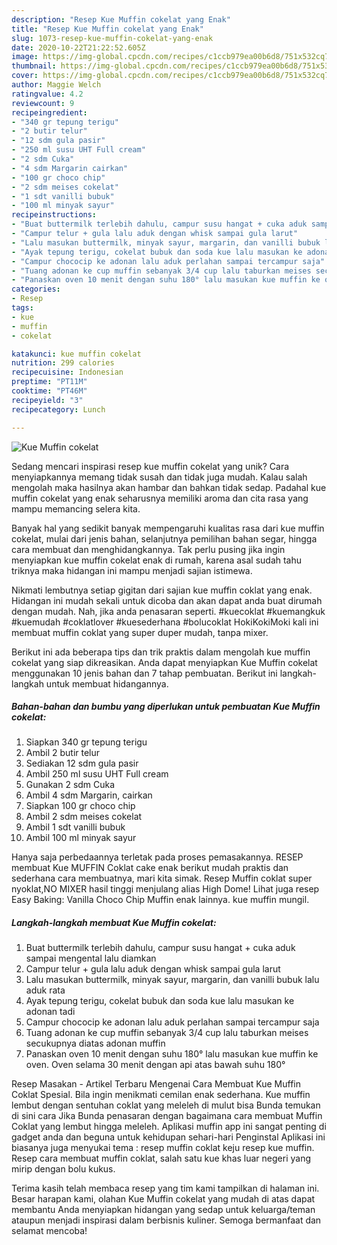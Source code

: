 ```yaml
---
description: "Resep Kue Muffin cokelat yang Enak"
title: "Resep Kue Muffin cokelat yang Enak"
slug: 1073-resep-kue-muffin-cokelat-yang-enak
date: 2020-10-22T21:22:52.605Z
image: https://img-global.cpcdn.com/recipes/c1ccb979ea00b6d8/751x532cq70/kue-muffin-cokelat-foto-resep-utama.jpg
thumbnail: https://img-global.cpcdn.com/recipes/c1ccb979ea00b6d8/751x532cq70/kue-muffin-cokelat-foto-resep-utama.jpg
cover: https://img-global.cpcdn.com/recipes/c1ccb979ea00b6d8/751x532cq70/kue-muffin-cokelat-foto-resep-utama.jpg
author: Maggie Welch
ratingvalue: 4.2
reviewcount: 9
recipeingredient:
- "340 gr tepung terigu"
- "2 butir telur"
- "12 sdm gula pasir"
- "250 ml susu UHT Full cream"
- "2 sdm Cuka"
- "4 sdm Margarin cairkan"
- "100 gr choco chip"
- "2 sdm meises cokelat"
- "1 sdt vanilli bubuk"
- "100 ml minyak sayur"
recipeinstructions:
- "Buat buttermilk terlebih dahulu, campur susu hangat + cuka aduk sampai mengental lalu diamkan"
- "Campur telur + gula lalu aduk dengan whisk sampai gula larut"
- "Lalu masukan buttermilk, minyak sayur, margarin, dan vanilli bubuk lalu aduk rata"
- "Ayak tepung terigu, cokelat bubuk dan soda kue lalu masukan ke adonan tadi"
- "Campur chococip ke adonan lalu aduk perlahan sampai tercampur saja"
- "Tuang adonan ke cup muffin sebanyak 3/4 cup lalu taburkan meises secukupnya diatas adonan muffin"
- "Panaskan oven 10 menit dengan suhu 180° lalu masukan kue muffin ke oven. Oven selama 30 menit dengan api atas bawah suhu 180°"
categories:
- Resep
tags:
- kue
- muffin
- cokelat

katakunci: kue muffin cokelat 
nutrition: 299 calories
recipecuisine: Indonesian
preptime: "PT11M"
cooktime: "PT46M"
recipeyield: "3"
recipecategory: Lunch

---
```



![Kue Muffin cokelat](https://img-global.cpcdn.com/recipes/c1ccb979ea00b6d8/751x532cq70/kue-muffin-cokelat-foto-resep-utama.jpg)

Sedang mencari inspirasi resep kue muffin cokelat yang unik? Cara menyiapkannya memang tidak susah dan tidak juga mudah. Kalau salah mengolah maka hasilnya akan hambar dan bahkan tidak sedap. Padahal kue muffin cokelat yang enak seharusnya memiliki aroma dan cita rasa yang mampu memancing selera kita.

Banyak hal yang sedikit banyak mempengaruhi kualitas rasa dari kue muffin cokelat, mulai dari jenis bahan, selanjutnya pemilihan bahan segar, hingga cara membuat dan menghidangkannya. Tak perlu pusing jika ingin menyiapkan kue muffin cokelat enak di rumah, karena asal sudah tahu triknya maka hidangan ini mampu menjadi sajian istimewa.

Nikmati lembutnya setiap gigitan dari sajian kue muffin coklat yang enak. Hidangan ini mudah sekali untuk dicoba dan akan dapat anda buat dirumah dengan mudah. Nah, jika anda penasaran seperti. #kuecoklat #kuemangkuk #kuemudah #coklatlover #kuesederhana #bolucoklat HokiKokiMoki kali ini membuat muffin coklat yang super duper mudah, tanpa mixer.


Berikut ini ada beberapa tips dan trik praktis dalam mengolah kue muffin cokelat yang siap dikreasikan. Anda dapat menyiapkan Kue Muffin cokelat menggunakan 10 jenis bahan dan 7 tahap pembuatan. Berikut ini langkah-langkah untuk membuat hidangannya.

<!--inarticleads1-->

##### Bahan-bahan dan bumbu yang diperlukan untuk pembuatan Kue Muffin cokelat:

1. Siapkan 340 gr tepung terigu
1. Ambil 2 butir telur
1. Sediakan 12 sdm gula pasir
1. Ambil 250 ml susu UHT Full cream
1. Gunakan 2 sdm Cuka
1. Ambil 4 sdm Margarin, cairkan
1. Siapkan 100 gr choco chip
1. Ambil 2 sdm meises cokelat
1. Ambil 1 sdt vanilli bubuk
1. Ambil 100 ml minyak sayur


Hanya saja perbedaannya terletak pada proses pemasakannya. RESEP membuat Kue MUFFIN Coklat cake enak berikut mudah praktis dan sederhana cara membuatnya, mari kita simak. Resep Muffin coklat super nyoklat,NO MIXER hasil tinggi menjulang alias High Dome! Lihat juga resep Easy Baking: Vanilla Choco Chip Muffin enak lainnya. kue muffin mungil. 

<!--inarticleads2-->

##### Langkah-langkah membuat Kue Muffin cokelat:

1. Buat buttermilk terlebih dahulu, campur susu hangat + cuka aduk sampai mengental lalu diamkan
1. Campur telur + gula lalu aduk dengan whisk sampai gula larut
1. Lalu masukan buttermilk, minyak sayur, margarin, dan vanilli bubuk lalu aduk rata
1. Ayak tepung terigu, cokelat bubuk dan soda kue lalu masukan ke adonan tadi
1. Campur chococip ke adonan lalu aduk perlahan sampai tercampur saja
1. Tuang adonan ke cup muffin sebanyak 3/4 cup lalu taburkan meises secukupnya diatas adonan muffin
1. Panaskan oven 10 menit dengan suhu 180° lalu masukan kue muffin ke oven. Oven selama 30 menit dengan api atas bawah suhu 180°


Resep Masakan - Artikel Terbaru Mengenai Cara Membuat Kue Muffin Coklat Spesial. Bila ingin menikmati cemilan enak sederhana. Kue muffin lembut dengan sentuhan coklat yang meleleh di mulut bisa Bunda temukan di sini cara Jika Bunda penasaran dengan bagaimana cara membuat Muffin Coklat yang lembut hingga meleleh. Aplikasi muffin app ini sangat penting di gadget anda dan beguna untuk kehidupan sehari-hari Penginstal Aplikasi ini biasanya juga menyukai tema : resep muffin coklat keju resep kue muffin. Resep cara membuat muffin coklat, salah satu kue khas luar negeri yang mirip dengan bolu kukus. 

Terima kasih telah membaca resep yang tim kami tampilkan di halaman ini. Besar harapan kami, olahan Kue Muffin cokelat yang mudah di atas dapat membantu Anda menyiapkan hidangan yang sedap untuk keluarga/teman ataupun menjadi inspirasi dalam berbisnis kuliner. Semoga bermanfaat dan selamat mencoba!
